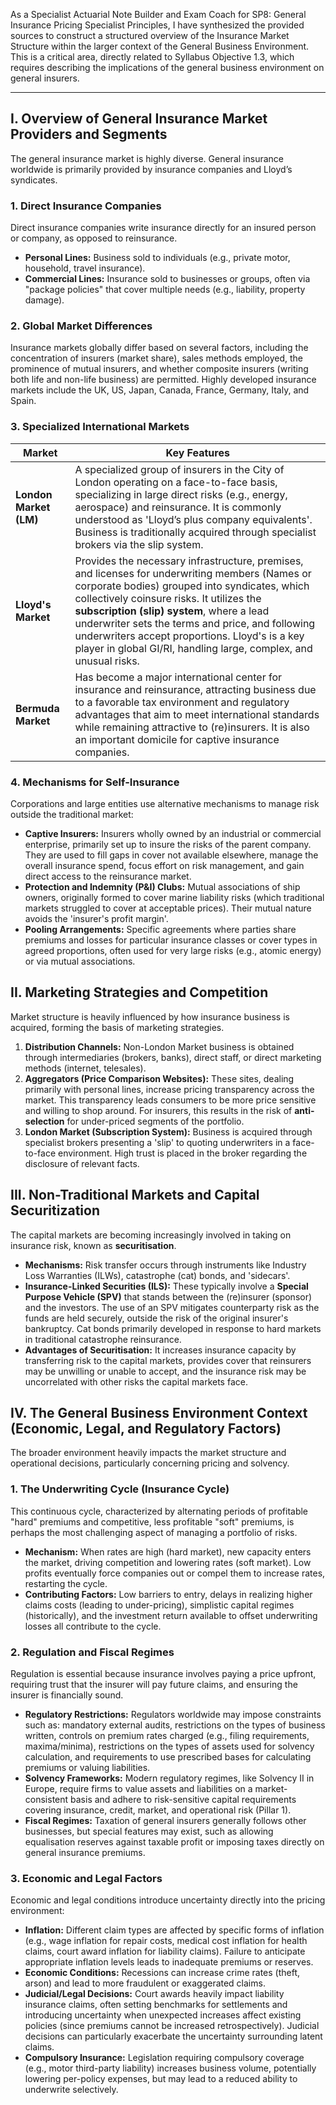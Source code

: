 As a Specialist Actuarial Note Builder and Exam Coach for SP8: General Insurance Pricing Specialist Principles, I have synthesized the provided sources to construct a structured overview of the Insurance Market Structure within the larger context of the General Business Environment. This is a critical area, directly related to Syllabus Objective 1.3, which requires describing the implications of the general business environment on general insurers.

---

## **I. Overview of General Insurance Market Providers and Segments**

The general insurance market is highly diverse. General insurance worldwide is primarily provided by insurance companies and Lloyd’s syndicates.

### **1\. Direct Insurance Companies**

Direct insurance companies write insurance directly for an insured person or company, as opposed to reinsurance.

* **Personal Lines:** Business sold to individuals (e.g., private motor, household, travel insurance).  
* **Commercial Lines:** Insurance sold to businesses or groups, often via "package policies" that cover multiple needs (e.g., liability, property damage).

### **2\. Global Market Differences**

Insurance markets globally differ based on several factors, including the concentration of insurers (market share), sales methods employed, the prominence of mutual insurers, and whether composite insurers (writing both life and non-life business) are permitted. Highly developed insurance markets include the UK, US, Japan, Canada, France, Germany, Italy, and Spain.

### **3\. Specialized International Markets**

| Market | Key Features |
| ----- | ----- |
| **London Market (LM)** | A specialized group of insurers in the City of London operating on a face-to-face basis, specializing in large direct risks (e.g., energy, aerospace) and reinsurance. It is commonly understood as 'Lloyd’s plus company equivalents'. Business is traditionally acquired through specialist brokers via the slip system. |
| **Lloyd's Market** | Provides the necessary infrastructure, premises, and licenses for underwriting members (Names or corporate bodies) grouped into syndicates, which collectively coinsure risks. It utilizes the **subscription (slip) system**, where a lead underwriter sets the terms and price, and following underwriters accept proportions. Lloyd's is a key player in global GI/RI, handling large, complex, and unusual risks. |
| **Bermuda Market** | Has become a major international center for insurance and reinsurance, attracting business due to a favorable tax environment and regulatory advantages that aim to meet international standards while remaining attractive to (re)insurers. It is also an important domicile for captive insurance companies. |

### **4\. Mechanisms for Self-Insurance**

Corporations and large entities use alternative mechanisms to manage risk outside the traditional market:

* **Captive Insurers:** Insurers wholly owned by an industrial or commercial enterprise, primarily set up to insure the risks of the parent company. They are used to fill gaps in cover not available elsewhere, manage the overall insurance spend, focus effort on risk management, and gain direct access to the reinsurance market.  
* **Protection and Indemnity (P\&I) Clubs:** Mutual associations of ship owners, originally formed to cover marine liability risks (which traditional markets struggled to cover at acceptable prices). Their mutual nature avoids the 'insurer's profit margin'.  
* **Pooling Arrangements:** Specific agreements where parties share premiums and losses for particular insurance classes or cover types in agreed proportions, often used for very large risks (e.g., atomic energy) or via mutual associations.

## **II. Marketing Strategies and Competition**

Market structure is heavily influenced by how insurance business is acquired, forming the basis of marketing strategies.

1. **Distribution Channels:** Non-London Market business is obtained through intermediaries (brokers, banks), direct staff, or direct marketing methods (internet, telesales).  
2. **Aggregators (Price Comparison Websites):** These sites, dealing primarily with personal lines, increase pricing transparency across the market. This transparency leads consumers to be more price sensitive and willing to shop around. For insurers, this results in the risk of **anti-selection** for under-priced segments of the portfolio.  
3. **London Market (Subscription System):** Business is acquired through specialist brokers presenting a 'slip' to quoting underwriters in a face-to-face environment. High trust is placed in the broker regarding the disclosure of relevant facts.

## **III. Non-Traditional Markets and Capital Securitization**

The capital markets are becoming increasingly involved in taking on insurance risk, known as **securitisation**.

* **Mechanisms:** Risk transfer occurs through instruments like Industry Loss Warranties (ILWs), catastrophe (cat) bonds, and 'sidecars'.  
* **Insurance-Linked Securities (ILS):** These typically involve a **Special Purpose Vehicle (SPV)** that stands between the (re)insurer (sponsor) and the investors. The use of an SPV mitigates counterparty risk as the funds are held securely, outside the risk of the original insurer's bankruptcy. Cat bonds primarily developed in response to hard markets in traditional catastrophe reinsurance.  
* **Advantages of Securitisation:** It increases insurance capacity by transferring risk to the capital markets, provides cover that reinsurers may be unwilling or unable to accept, and the insurance risk may be uncorrelated with other risks the capital markets face.

## **IV. The General Business Environment Context (Economic, Legal, and Regulatory Factors)**

The broader environment heavily impacts the market structure and operational decisions, particularly concerning pricing and solvency.

### **1\. The Underwriting Cycle (Insurance Cycle)**

This continuous cycle, characterized by alternating periods of profitable "hard" premiums and competitive, less profitable "soft" premiums, is perhaps the most challenging aspect of managing a portfolio of risks.

* **Mechanism:** When rates are high (hard market), new capacity enters the market, driving competition and lowering rates (soft market). Low profits eventually force companies out or compel them to increase rates, restarting the cycle.  
* **Contributing Factors:** Low barriers to entry, delays in realizing higher claims costs (leading to under-pricing), simplistic capital regimes (historically), and the investment return available to offset underwriting losses all contribute to the cycle.

### **2\. Regulation and Fiscal Regimes**

Regulation is essential because insurance involves paying a price upfront, requiring trust that the insurer will pay future claims, and ensuring the insurer is financially sound.

* **Regulatory Restrictions:** Regulators worldwide may impose constraints such as: mandatory external audits, restrictions on the types of business written, controls on premium rates charged (e.g., filing requirements, maxima/minima), restrictions on the types of assets used for solvency calculation, and requirements to use prescribed bases for calculating premiums or valuing liabilities.  
* **Solvency Frameworks:** Modern regulatory regimes, like Solvency II in Europe, require firms to value assets and liabilities on a market-consistent basis and adhere to risk-sensitive capital requirements covering insurance, credit, market, and operational risk (Pillar 1).  
* **Fiscal Regimes:** Taxation of general insurers generally follows other businesses, but special features may exist, such as allowing equalisation reserves against taxable profit or imposing taxes directly on general insurance premiums.

### **3\. Economic and Legal Factors**

Economic and legal conditions introduce uncertainty directly into the pricing environment:

* **Inflation:** Different claim types are affected by specific forms of inflation (e.g., wage inflation for repair costs, medical cost inflation for health claims, court award inflation for liability claims). Failure to anticipate appropriate inflation levels leads to inadequate premiums or reserves.  
* **Economic Conditions:** Recessions can increase crime rates (theft, arson) and lead to more fraudulent or exaggerated claims.  
* **Judicial/Legal Decisions:** Court awards heavily impact liability insurance claims, often setting benchmarks for settlements and introducing uncertainty when unexpected increases affect existing policies (since premiums cannot be increased retrospectively). Judicial decisions can particularly exacerbate the uncertainty surrounding latent claims.  
* **Compulsory Insurance:** Legislation requiring compulsory coverage (e.g., motor third-party liability) increases business volume, potentially lowering per-policy expenses, but may lead to a reduced ability to underwrite selectively.

